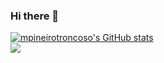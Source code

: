### Hi there 👋
[![mpineirotroncoso's GitHub stats](https://github-readme-stats.vercel.app/api?username=mpineirotroncoso)]()
<br>
![](https://komarev.com/ghpvc/?username=mpineirotroncoso)
<!--
**mpineirotroncoso/mpineirotroncoso** is a ✨ _special_ ✨ repository because its `README.md` (this file) appears on your GitHub profile.

Here are some ideas to get you started:

- 🔭 I’m currently working on ...
- 🌱 I’m currently learning ...
- 👯 I’m looking to collaborate on ...
- 🤔 I’m looking for help with ...
- 💬 Ask me about ...
- 📫 How to reach me: ...
- 😄 Pronouns: ...
- ⚡ Fun fact: ...
-->
